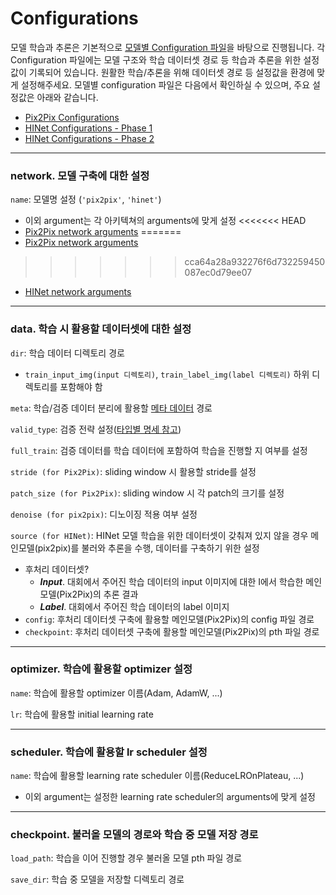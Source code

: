 # Configurations

모델 학습과 추론은 기본적으로 [모델별 Configuration 파일](https://github.com/TeamBCP5/image-reconstruction/tree/main/configs)을 바탕으로 진행됩니다. 각 Configuration 파일에는 모델 구조와 학습 데이터셋 경로 등 학습과 추론을 위한 설정값이 기록되어 있습니다. 원활한 학습/추론을 위해 데이터셋 경로 등 설정값을 환경에 맞게 설정해주세요. 모델별 configuration 파일은 다음에서 확인하실 수 있으며, 주요 설정값은 아래와 같습니다.

- [Pix2Pix Configurations](https://github.com/TeamBCP5/image-reconstruction/blob/main/configs/Pix2Pix.yaml)
- [HINet Configurations - Phase 1](https://github.com/TeamBCP5/image-reconstruction/blob/main/configs/HINet_phase1.yaml)
- [HINet Configurations - Phase 2](https://github.com/TeamBCP5/image-reconstruction/blob/main/configs/HINet_phase2.yaml)

---



### network. 모델 구축에 대한 설정

`name`: 모델명 설정 (`'pix2pix'`, `'hinet'`)

- 이외 argument는 각 아키텍쳐의 arguments에 맞게 설정
<<<<<<< HEAD
- [Pix2Pix network arguments](https://github.com/TeamBCP5/image-reconstruction/blob/b3b2c3e0fe5e57215894897fa13ffd17866d2fa3/configs/Pix2Pix.yaml#L1)
=======
- [Pix2Pix network arguments](https://github.com/TeamBCP5/image-reconstruction/blob/b3b2c3e0fe5e57215894897fa13ffd17866d2fa3/configs/Pix2Pix.yaml#L1) 
>>>>>>> cca64a28a932276f6d732259450087ec0d79ee07
- [HINet network arguments](https://github.com/TeamBCP5/image-reconstruction/blob/b3b2c3e0fe5e57215894897fa13ffd17866d2fa3/configs/HINet_phase1.yaml#L1)



---



### data. 학습 시 활용할 데이터셋에 대한 설정

`dir`: 학습 데이터 디렉토리 경로

- `train_input_img(input 디렉토리)`, `train_label_img(label 디렉토리)` 하위 디렉토리를 포함해야 함

`meta`: 학습/검증 데이터 분리에 활용할 [메타 데이터](https://github.com/TeamBCP5/image-reconstruction/blob/main/configs/train_meta.csv) 경로

`valid_type`: 검증 전략 설정([타입별 명세 참고](https://github.com/iloveslowfood/image-reconstruction/blob/2b245bbad9421d03b943cda5402aa98ac2864c9e/data/dataset.py#L18))

`full_train`: 검증 데이터를 학습 데이터에 포함하여 학습을 진행할 지 여부를 설정

`stride (for Pix2Pix)`: sliding window 시 활용할 stride를 설정

`patch_size (for Pix2Pix)`: sliding window 시 각 patch의 크기를 설정

`denoise (for pix2pix)`: 디노이징 적용 여부 설정

`source (for HINet)`: HINet 모델 학습을 위한 데이터셋이 갖춰져 있지 않을 경우 메인모델(pix2pix)를 불러와 추론을 수행, 데이터를 구축하기 위한 설정

- 후처리 데이터셋?
  - ***Input***. 대회에서 주어진 학습 데이터의 input 이미지에 대한 I에서 학습한 메인 모델(Pix2Pix)의 추론 결과
  - ***Label***. 대회에서 주어진 학습 데이터의 label 이미지
- `config`: 후처리 데이터셋 구축에 활용할 메인모델(Pix2Pix)의 config 파일 경로
- `checkpoint`: 후처리 데이터셋 구축에 활용할 메인모델(Pix2Pix)의 pth 파일 경로



---



### optimizer. 학습에 활용할 optimizer 설정

`name`: 학습에 활용할 optimizer 이름(Adam, AdamW, ...)

`lr`: 학습에 활용할 initial learning rate



---



### scheduler. 학습에 활용할 lr scheduler 설정

`name`: 학습에 활용할 learning rate scheduler 이름(ReduceLROnPlateau, ...)

- 이외 argument는 설정한 learning rate scheduler의 arguments에 맞게 설정



---



### checkpoint. 불러올 모델의 경로와 학습 중 모델 저장 경로

`load_path`: 학습을 이어 진행할 경우 불러올 모델 pth 파일 경로

`save_dir`: 학습 중 모델을 저장할 디렉토리 경로
